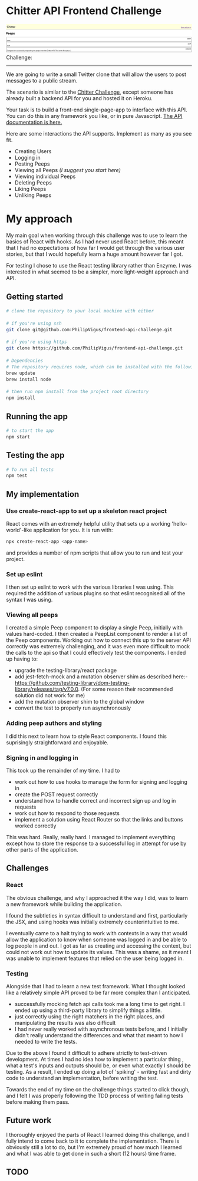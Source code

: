 # Chitter API Frontend Challenge

![screenshot](./Chitter.png)
Challenge:

---

We are going to write a small Twitter clone that will allow the users to post messages to a public stream.

The scenario is similar to the [Chitter Challenge](https://github.com/makersacademy/chitter-challenge), except someone has already built a backend API for you and hosted it on Heroku.

Your task is to build a front-end single-page-app to interface with this API. You can do this in any framework you like, or in pure Javascript. [The API documentation is here.](https://github.com/makersacademy/chitter_api_backend)

Here are some interactions the API supports. Implement as many as you see fit.

- Creating Users
- Logging in
- Posting Peeps
- Viewing all Peeps _(I suggest you start here)_
- Viewing individual Peeps
- Deleting Peeps
- Liking Peeps
- Unliking Peeps

# My approach

My main goal when working through this challenge was to use to learn the basics of React with hooks. As I had never used React before, this meant that I had no expectations of how far I would get through the various user stories, but that I would hopefully learn a huge amount however far I got.

For testing I chose to use the React testing library rather than Enzyme. I was interested in what seemed to be a simpler, more light-weight approach and API.

## Getting started

```bash
# clone the repository to your local machine with either

# if you're using ssh
git clone git@github.com:PhilipVigus/frontend-api-challenge.git

# if you're using https
git clone https://github.com/PhilipVigus/frontend-api-challenge.git

# Dependencies
# The repository requires node, which can be installed with the following commands
brew update
brew install node

# then run npm install from the project root directory
npm install
```

## Running the app

```bash
# to start the app
npm start
```

## Testing the app

```bash
# To run all tests
npm test
```

## My implementation

### Use create-react-app to set up a skeleton react project

React comes with an extremely helpful utility that sets up a working 'hello-world'-like application for you. It is run with:

```bash
npx create-react-app <app-name>
```

and provides a number of npm scripts that allow you to run and test your project.

### Set up eslint

I then set up eslint to work with the various libraries I was using. This required the addition of various plugins so that eslint recognised all of the syntax I was using.

### Viewing all peeps

I created a simple Peep component to display a single Peep, initially with values hard-coded. I then created a PeepList component to render a list of the Peep components. Working out how to connect this up to the server API correctly was extremely challenging, and it was even more difficult to mock the calls to the api so that I could effectively test the components. I ended up having to:

- upgrade the testing-library/react package
- add jest-fetch-mock and a mutation observer shim as described here:- https://github.com/testing-library/dom-testing-library/releases/tag/v7.0.0. (For some reason their recommended solution did not work for me)
- add the mutation observer shim to the global window
- convert the test to properly run asynchronously

### Adding peep authors and styling

I did this next to learn how to style React components. I found this suprisingly straightforward and enjoyable.

### Signing in and logging in

This took up the remainder of my time. I had to

- work out how to use hooks to manage the form for signing and logging in
- create the POST request correctly
- understand how to handle correct and incorrect sign up and log in requests
- work out how to respond to those requests
- implement a solution using React Router so that the links and buttons worked correctly

This was hard. Really, really hard. I managed to implement everything except how to store the response to a successful log in attempt for use by other parts of the application.

## Challenges

### React

The obvious challenge, and why I approached it the way I did, was to learn a new framework while building the application.

I found the subtleties in syntax difficult to understand and first, particularly the JSX, and using hooks was initially extremely counterintuitive to me.

I eventually came to a halt trying to work with contexts in a way that would allow the application to know when someone was logged in and be able to log people in and out. I got as far as creating and accessing the context, but could not work out how to update its values. This was a shame, as it meant I was unable to implement features that relied on the user being logged in.

### Testing

Alongside that I had to learn a new test framework. What I thought looked like a relatively simple API proved to be far more complex than I anticipated.

- successfully mocking fetch api calls took me a long time to get right. I ended up using a third-party library to simplify things a little.
- just correctly using the right matchers in the right places, and manipulating the results was also difficult
- I had never really worked with asynchronous tests before, and I initially didn't really understand the differences and what that meant to how I needed to write the tests.

Due to the above I found it difficult to adhere strictly to test-driven development. At times I had no idea how to implement a particular thing , what a test's inputs and outputs should be, or even what exactly I should be testing. As a result, I ended up doing a lot of 'spiking' - writing fast and dirty code to understand an implementation, before writing the test.

Towards the end of my time on the challenge things started to click though, and I felt I was properly following the TDD process of writing failing tests before making them pass.

## Future work

I thoroughly enjoyed the parts of React I learned doing this challenge, and I fully intend to come back to it to complete the implementation. There is obviously still a lot to do, but I'm extremely proud of how much I learned and what I was able to get done in such a short (12 hours) time frame.

## TODO
